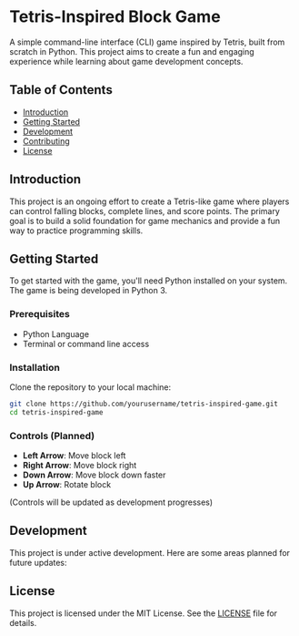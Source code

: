 # Tetris-Inspired Block Game

A simple command-line interface (CLI) game inspired by Tetris, built from scratch in Python. This project aims to create a fun and engaging experience while learning about game development concepts.

## Table of Contents

- [Introduction](#introduction)
- [Getting Started](#getting-started)
- [Development](#development)
- [Contributing](#contributing)
- [License](#license)

## Introduction

This project is an ongoing effort to create a Tetris-like game where players can control falling blocks, complete lines, and score points. The primary goal is to build a solid foundation for game mechanics and provide a fun way to practice programming skills.

## Getting Started

To get started with the game, you'll need Python installed on your system. The game is being developed in Python 3.

### Prerequisites

- Python Language
- Terminal or command line access

### Installation

Clone the repository to your local machine:

```bash
git clone https://github.com/yourusername/tetris-inspired-game.git
cd tetris-inspired-game
```

### Controls (Planned)

- **Left Arrow**: Move block left
- **Right Arrow**: Move block right
- **Down Arrow**: Move block down faster
- **Up Arrow**: Rotate block

(Controls will be updated as development progresses)

## Development

This project is under active development. Here are some areas planned for future updates:

## License

This project is licensed under the MIT License. See the [LICENSE](LICENSE) file for details.
